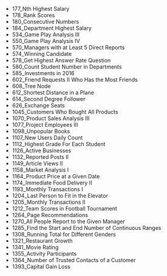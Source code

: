 - 177_Nth Highest Salary
- 178_Rank Scores
- 180_Consecutive Numbers
- 184_Department Highest Salary
- 534_Game Play Analysis III
- 550_Game Play Analysis IV
- 570_Managers with at Least 5 Direct Reports
- 574_Winning Candidate
- 578_Get Highest Answer Rate Question
- 580_Count Student Number in Departments
- 585_Investments in 2016
- 602_Friend Requests II Who Has the Most Friends
- 608_Tree Node
- 612_Shortest Distance in a Plane
- 614_Second Degree Follower
- 626_Exchange Seats
- 1045_Customers Who Bought All Products
- 1070_Product Sales Analysis III
- 1077_Project Employees III
- 1098_Unpopular Books
- 1107_New Users Daily Count
- 1112_Highest Grade For Each Student
- 1126_Active Businesses
- 1132_Reported Posts II
- 1149_Article Views II
- 1158_Market Analysis I
- 1164_Product Price at a Given Date
- 1174_Immediate Food Delivery II
- 1193_Monthly Transactions I
- 1204_Last Person to Fit in the Elevator
- 1205_Monthly Transactions II
- 1212_Team Scores in Football Tournament
- 1264_Page Recommendations
- 1270_All People Report to the Given Manager
- 1285_Find the Start and End Number of Continuous Ranges
- 1308_Running Total for Different Genders
- 1321_Restaurant Growth
- 1341_Movie Rating
- 1355_Activity Participants
- 1364_Number of Trusted Contacts of a Customer
- 1393_Capital Gain Loss